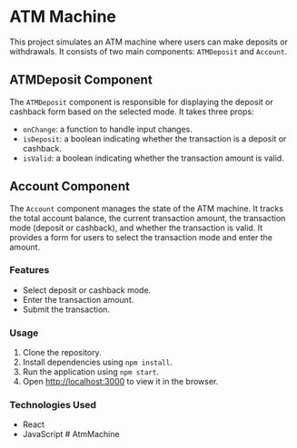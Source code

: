 # ATM Machine

This project simulates an ATM machine where users can make deposits or withdrawals. It consists of two main components: `ATMDeposit` and `Account`.

## ATMDeposit Component

The `ATMDeposit` component is responsible for displaying the deposit or cashback form based on the selected mode. It takes three props:

* `onChange`: a function to handle input changes.
* `isDeposit`: a boolean indicating whether the transaction is a deposit or cashback.
* `isValid`: a boolean indicating whether the transaction amount is valid.

## Account Component

The `Account` component manages the state of the ATM machine. It tracks the total account balance, the current transaction amount, the transaction mode (deposit or cashback), and whether the transaction is valid. It provides a form for users to select the transaction mode and enter the amount.

### Features

* Select deposit or cashback mode.
* Enter the transaction amount.
* Submit the transaction.

### Usage

1. Clone the repository.
2. Install dependencies using `npm install`.
3. Run the application using `npm start`.
4. Open [http://localhost:3000]() to view it in the browser.

### Technologies Used

* React
* JavaScript
#   A t m M a c h i n e  
 